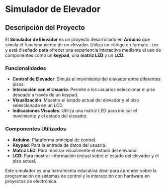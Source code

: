 # Simulador de Elevador

## Descripción del Proyecto

El **Simulador de Elevador** es un proyecto desarrollado en **Arduino** que simula el funcionamiento de un elevador. Utiliza un código en formato `.ino` y está diseñado para ofrecer una experiencia interactiva mediante el uso de componentes como un **keypad**, una **matriz LED** y un **LCD**.

### Funcionalidades
- **Control de Elevador**: Simula el movimiento del elevador entre diferentes pisos.
- **Interacción con el Usuario**: Permite a los usuarios seleccionar el piso deseado a través de un keypad.
- **Visualización**: Muestra el estado actual del elevador y el piso seleccionado en un LCD.
- **Indicaciones Visuales**: Utiliza una matriz LED para indicar el movimiento y el estado del elevador.

### Componentes Utilizados
- **Arduino**: Plataforma principal de control.
- **Keypad**: Para la entrada de datos del usuario.
- **Matriz LED**: Para mostrar visualmente el estado del elevador.
- **LCD**: Para mostrar información textual sobre el estado del elevador y el piso actual.

Este simulador es una herramienta educativa ideal para aprender sobre la programación de sistemas de control y la interacción con hardware en proyectos de electrónica.
